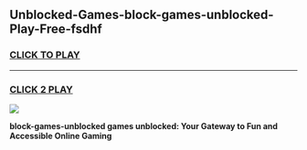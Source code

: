 
## Unblocked-Games-block-games-unblocked-Play-Free-fsdhf
<h3>
<a href="https://premium76.site?title=block-games-unblocked&ref=23A">CLICK TO PLAY</a></h3>
<hr>

<h3>
<a href="https://premium76.site?title=block-games-unblocked&ref=23A">CLICK 2 PLAY</a>
  
</h3>

<a href="https://premium76.site?title=block-games-unblocked&ref=23A"><img src="https://clearcache.store/games.png"></a>


**block-games-unblocked games unblocked: Your Gateway to Fun and Accessible Online Gaming**
